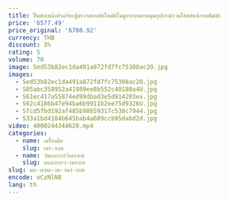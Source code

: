 ```yaml
---
title: ปั๊มดับเพลิงอัจฉริยะตู้ตรวจสอบอัตโนมัติโมดูลระบบควบคุมอุปกรณ์รวมโฮสต์หน้าจอสัมผัส
price: '6577.49'
price_original: '6780.92'
currency: THB
discount: 3%
rating: 5
volume: 70
image: Sed53b82ec1da491a872fd7fc75308ac2O.jpg
images:
  - Sed53b82ec1da491a872fd7fc75308ac2O.jpg
  - S05abc358952a41989ee8b552c40180a4U.jpg
  - S61ec417a55874ed99dbad3e5d914203ex.jpg
  - S62c4186b47e94ba6b9911b2ee75d9326U.jpg
  - Sfcd5fbd192af485b98659317c538c7944.jpg
  - S33a1bd4184b645bab4a609ccb95dabd2d.jpg
video: 4000244344620.mp4
categories:
  - name: เครื่องมือ
    slug: เคร-องม
  - name: วัดและการวิเคราะห์
    slug: ดและการว-เคราะห
slug: มด-บเพล-งอ-จฉร-ยะต
encode: oCzNlN8
lang: th
---
```

  